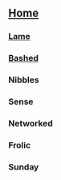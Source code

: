 ## [Home](../index.md)

### [Lame](/hackthebox/lame/)
### [Bashed](/hackthebox/bashed/)
### Nibbles
### Sense
### Networked
### Frolic
### Sunday


